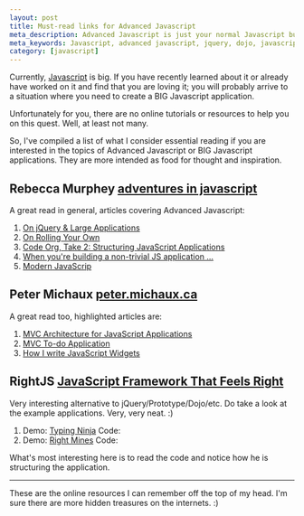 ```yaml
---
layout: post
title: Must-read links for Advanced Javascript
meta_description: Advanced Javascript is just your normal Javascript but for big applications; here I give some web pointers  to more information on the subject
meta_keywords: Javascript, advanced javascript, jquery, dojo, javascriptmvc
category: [javascript]
---
```


Currently, [Javascript](http://en.wikipedia.org/wiki/JavaScript) is big.  If you have recently learned about it or already have worked on it and find that you are loving it; you will probably arrive to a situation where you need to create a BIG Javascript application.

Unfortunately for you, there are no online tutorials or resources to help you on this quest.  Well, at least not many.

So, I've compiled a list of what I consider essential reading if you are interested in the topics of Advanced Javascript or BIG Javascript applications.  They are more intended as food for thought and inspiration.

## Rebecca Murphey [adventures in javascript](http://blog.rebeccamurphey.com/)

A great read in general, articles covering Advanced Javascript:

1. [On jQuery & Large Applications](http://blog.rebeccamurphey.com/on-jquery-large-applications)
2. [On Rolling Your Own](http://blog.rebeccamurphey.com/on-rolling-your-own)
3. [Code Org, Take 2: Structuring JavaScript Applications](http://blog.rebeccamurphey.com/code-org-take-2-structuring-javascript-applic)
4. [When you're building a non-trivial JS application ...](http://blog.rebeccamurphey.com/when-youre-building-a-non-trivial-js-applicat)
5. [Modern JavaScrip](http://blog.rebeccamurphey.com/modern-javascript)


## Peter Michaux [peter.michaux.ca](http://peter.michaux.ca)

A great read too, highlighted articles are:

1. [MVC Architecture for JavaScript Applications](http://peter.michaux.ca/articles/mvc-architecture-for-javascript-applications)
2. [MVC To-do Application](http://peter.michaux.ca/articles/mvc-to-do-application)
3. [How I write JavaScript Widgets](http://peter.michaux.ca/articles/how-i-write-javascript-widgets)
 


## RightJS [JavaScript Framework That Feels Right](http://rightjs.org/)

Very interesting alternative to jQuery/Prototype/Dojo/etc. Do take a look at the example applications. Very, very neat. :)

1. Demo: [Typing Ninja](http://stcamp.net/games/t-ninja/)  Code: [](https://github.com/MadRabbit/typing-ninja)
2. Demo: [Right Mines](http://stcamp.net/examples/r_mines/) Code: [](https://github.com/MadRabbit/right-mines)

What's most interesting here is to read the code and notice how he is structuring the application.

* * *

These are the online resources I can remember off the top of my head. I'm sure there are more hidden treasures on the internets. :)


